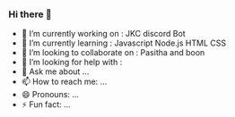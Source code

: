 ### Hi there 👋


- 🔭 I’m currently working on : JKC discord Bot 
- 🌱 I’m currently learning : Javascript Node.js HTML CSS
- 👯 I’m looking to collaborate on : Pasitha and boon
- 🤔 I’m looking for help with :
- 💬 Ask me about ...
- 📫 How to reach me: ...
- 😄 Pronouns: ... 
- ⚡ Fun fact: ...
  
